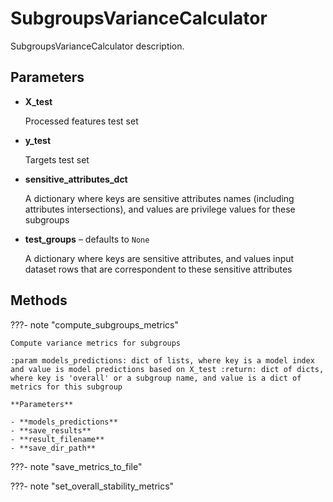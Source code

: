 # SubgroupsVarianceCalculator

SubgroupsVarianceCalculator description.



## Parameters

- **X_test**

    Processed features test set

- **y_test**

    Targets test set

- **sensitive_attributes_dct**

    A dictionary where keys are sensitive attributes names (including attributes intersections),  and values are privilege values for these subgroups

- **test_groups** – defaults to `None`

    A dictionary where keys are sensitive attributes, and values input dataset rows  that are correspondent to these sensitive attributes




## Methods

???- note "compute_subgroups_metrics"

    Compute variance metrics for subgroups

    :param models_predictions: dict of lists, where key is a model index and value is model predictions based on X_test :return: dict of dicts, where key is 'overall' or a subgroup name, and value is a dict of metrics for this subgroup

    **Parameters**

    - **models_predictions**    
    - **save_results**    
    - **result_filename**    
    - **save_dir_path**    
    
???- note "save_metrics_to_file"

???- note "set_overall_stability_metrics"

